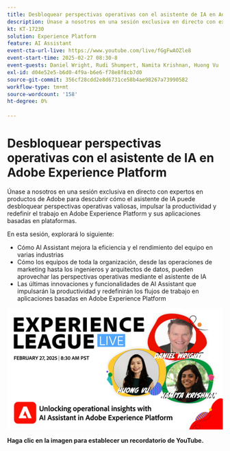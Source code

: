 ```yaml
---
title: Desbloquear perspectivas operativas con el asistente de IA en Adobe Experience Platform
description: Únase a nosotros en una sesión exclusiva en directo con expertos en productos de Adobe para descubrir cómo el asistente de IA puede desbloquear perspectivas operativas valiosas, impulsar la productividad y redefinir el trabajo en Adobe Experience Platform y sus aplicaciones basadas en plataformas.
kt: KT-17230
solution: Experience Platform
feature: AI Assistant
event-cta-url-live: https://www.youtube.com/live/fGgFwAOZle8
event-start-time: 2025-02-27 08:30-8
event-guests: Daniel Wright, Rudi Shumpert, Namita Krishnan, Huong Vu
exl-id: d04e52e5-b6d0-4f9a-b6e6-f78e8f8cb7d0
source-git-commit: 356cf28cdd2e8d6731ce58b4ae98267a73990582
workflow-type: tm+mt
source-wordcount: '158'
ht-degree: 0%

---
```


# Desbloquear perspectivas operativas con el asistente de IA en Adobe Experience Platform

Únase a nosotros en una sesión exclusiva en directo con expertos en productos de Adobe para descubrir cómo el asistente de IA puede desbloquear perspectivas operativas valiosas, impulsar la productividad y redefinir el trabajo en Adobe Experience Platform y sus aplicaciones basadas en plataformas.

En esta sesión, explorará lo siguiente:

* Cómo AI Assistant mejora la eficiencia y el rendimiento del equipo en varias industrias
* Cómo los equipos de toda la organización, desde las operaciones de marketing hasta los ingenieros y arquitectos de datos, pueden aprovechar las perspectivas operativas mediante el asistente de IA
* Las últimas innovaciones y funcionalidades de AI Assistant que impulsarán la productividad y redefinirán los flujos de trabajo en aplicaciones basadas en Adobe Experience Platform

[![ExL ACTIVO el 27 de febrero de 2025](assets/WebBanner-Feb-27-2025.png)](https://engage.adobe.com/ExpLeagueLive-250227.html)

**Haga clic en la imagen para establecer un recordatorio de YouTube.**
